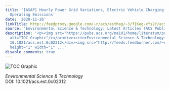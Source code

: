 ```yaml
---
title: '[ASAP] Hourly Power Grid Variations, Electric Vehicle Charging Patterns, and
  Operating Emissions'
date: '2020-11-26'
linkTitle: http://feedproxy.google.com/~r/acs/esthag/~3/fIKeg-xYs2Y/acs.est.0c02312
source: 'Environmental Science & Technology: Latest Articles (ACS Publications)'
description: '<p><img src="https://pubs.acs.org/na101/home/literatum/publisher/achs/journals/content/esthag/0/esthag.ahead-of-print/acs.est.0c02312/20201126/images/medium/es0c02312_0012.gif"
  alt="TOC Graphic"/></p><div><cite>Environmental Science & Technology</cite></div><div>DOI:
  10.1021/acs.est.0c02312</div><img src="http://feeds.feedburner.com/~r/acs/esthag/~4/fIKeg-xYs2Y"
  height="1" width="1" ...'
disable_comments: true
---
```

<p><img src="https://pubs.acs.org/na101/home/literatum/publisher/achs/journals/content/esthag/0/esthag.ahead-of-print/acs.est.0c02312/20201126/images/medium/es0c02312_0012.gif" alt="TOC Graphic"/></p><div><cite>Environmental Science & Technology</cite></div><div>DOI: 10.1021/acs.est.0c02312</div><img src="http://feeds.feedburner.com/~r/acs/esthag/~4/fIKeg-xYs2Y" height="1" width="1" ...